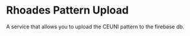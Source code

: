 # Rhoades Pattern Upload

A service that allows you to upload the CEUNI pattern to the firebase db.
